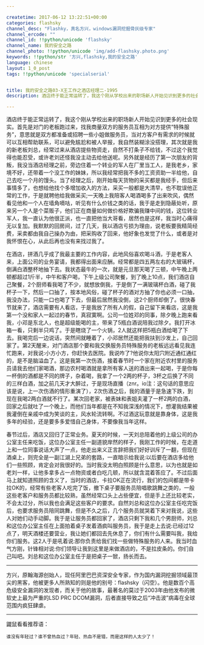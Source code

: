 ```yaml
---

createtime: 2017-06-12 13:22:51+00:00
categories: flashsky
channel_desc: "Flashky，真名方兴，windows漏洞挖掘骨灰级专家"
channel_ercode: ""
channel_id: !!python/unicode 'flashsky'
channel_name: 我的安全之路
channel_photo: !!python/unicode 'img/add-flashsky.photo.png'
keywords: !!python/str '方兴,flashsky,我的安全之路'
language: chinese
layout: 1_0_post
tags: !!python/unicode 'specialserial'


title: 我的安全之路03-X王工作之酒店经理二-1995
description: 酒店终于能正常运转了，我这个刚从学校出来的职场新人开始见识到更多的社会现实。首先是对门的老板跑过来，找我商量双方的服务员互相为对方提供“特殊服务”，意思就是双方都准备或招聘一些小姐做

---
```


酒店终于能正常运转了，我这个刚从学校出来的职场新人开始见识到更多的社会现实。首先是对门的老板跑过来，找我商量双方的服务员互相为对方提供“特殊服务”，意思就是双方都准备或招聘一些小姐做服务员，当对方客户有需求的时候就可以互相帮助联系，可以避免尴尬和被人举报，我自然装糊涂没搭理，其次就是我的新老板刘总，经常过来从酒店提些物资走，自然不打条子不给钱，不过这个我觉得也能忍受，或许老刘还怪我没主动去给他送呢。另外就是经历了第一次朋友的背叛，我没当酒店经理之前，旁边住着一个转业的军人在厂里当工人，是我老乡，家境不好，还带着一个没工作的妹妹，所以我经常把我不多的工资资助一半给他，自己去吃一个月的馒头。当了经理之后，刚开始每天货物的采买都是我经手，但后来事情多了，也想给他找个多增加收入的方法，采买一般都是大清早，也不耽误他正常的工作，于是就聘他给我做采买;一天晚上我陪客人喝酒喝多了出来吹风，偶然看见他和一个人在墙角嘀咕，听见有什么价钱之类的话，我于是走到隐蔽处听，原来另一个人是个菜贩子，他们正在商量如何做价格好欺骗我赚中间的钱，这位转业军人，我一直认为他很正派，也一直把他当大哥看，居然也是这样，我当时心痛得无以复加。我默默的回房间，过了几天，我以酒店亏损为理由，说老板要我精简经费，采卖都由我自己操办为由，把采购收了回来，他好象也发觉了什么，或者是对我怀恨在心，从此后再也没有来找过我了。

在酒店，拼酒几乎成了我最主要的工作内容，此地风俗喜欢喝斗酒，于是老客人来，上面公司的业务宴请，我都得出面来应酬。经常都是四五两左右的大玻璃杯，倒满白酒整杯地抽下去。我状态最牛的一次，就是元旦那天喝了三顿，中午晚上两顿都超过1斤半，中午和客户喝，下午上级公司聚餐，到了晚上10点，我们酒店自己聚餐，2个厨师看我喝了不少，就想放倒我，于是倒了一满玻璃杯白酒，碰了我杯子一下，然后一口抽了，按本地风俗，碰了杯子的酒对方抽了你也必须一口抽， 我没办法，只能一口也喝了下去，但最后居然我没倒，这2个厨师却倒了。很快春节就来了，酒店需要有人看店，于是我放了所有人的假，自己留下来看店，这是我第一个没和家人一起过的春节，真寂寞啊。公司一位姓邓的同事，除夕晚上跑来看我，小邓是东北人，也是超级能喝的主，带来了5瓶白酒说陪我过除夕。我打开冰箱一看，只剩半只鸡了。于是瞎烧了一个火锅，2人就这样把5瓶白酒给喝了下去。我喝完后一边说话，突然间就睡着了，小邓居然还能把我扶到沙发上，自己回家了。第2天醒来，对门酒店那个要和我交换服务员特殊服务的老板远远看见我连忙跑来，对我说:小方小方，你赶快去医院。我说咋了?他说你太阳穴附近通红通红的，是不是脑溢血了。这是我第一次伤酒，接着春节时一个家在附近农村里的服务员请我去他们家喝酒，那边农村喝酒就是拿所有客人送的酒出来一起喝，于是你每一杯倒的酒都是不同的牌子，杂着喝，我拿了一个2两的杯子，3杯之后换了不同的三样白酒，加之前几天才大醉过，于是现场直播（znr。io注：这句话的意思应该是说，上一次伤酒的情形重演了），2次伤酒之后，我的酒量于是急速下跌，到现在我喝2两白酒就不行了。某次回老家，被表妹和表姐夫灌了一杯2两的白酒，回家之后就吐了一个晚上，而他们当年都是在不知我深浅的情况下，想灌我结果被我灌倒在亲戚中成为笑谈的主，风水轮流转啊。不过酒这玩意就是靠身体，这是我多年的经验，还是要多多爱惜自己身体，不要像我当年这样。

春节过后，酒店又回归了正常业务。夏天的时候，一天刘总陪着他的上级公司的办公室主任来吃饭，这位办公室主任一副道貌岸然的样子，我刚工作的时候，在走道上和一位同事说话大声了一点，他走出来义正言辞把我们好好训斥了一翻，但现在酒桌上，则完全是一副江湖上兄弟的套路，一直暗示给我说:以后要在酒店多给他们一些照顾，肯定会对我很好的。当时我没太明白照顾是什么意思，以为也就是如老刘一样，让他多拿多占一点物资或者白吃几顿，所以就含混着答应了。不过后面马上就知道照顾的含义了，当时的酒店，卡拉OK正在流行，我们的包间都是带卡拉OK的，经常有些老客人吃完了饭，撤下桌子要服务员陪唱歌跳舞之类的，一般这些老客户和服务员都比较熟，虽然经常口头上占些便宜，但是手上还比较老实，不会太过分，所以我也会满足这些客户的要求。自然刘总和这位办公室主任吃完饭后，也要求服务员陪同跳舞，但是不久之后，几个服务员就哭着下来对我说，这些人对她们动手动脚。我于是让服务员都回家了，酒店只剩下我和几个男厨师，刘总和这位办公室主任在上面拍着桌子发着酒疯叫服务员，我于是走上去说:已经过12点了，明天酒楼还要营业，我让她们都回去先休息了，你们有什么需要叫我，我给你们服务。这2人于是吼着说:那你负责给我们找一些做特殊服务的人来。我当时血气方刚，针锋相对说:你们领导让我到这里是来做酒店的，不是拉皮条的。你们自己叫吧。刘总和这位办公室主任于是把桌子一锨，扬长而去。 

----

方兴，原翰海源创始人，现任阿里巴巴资深安全专家，作为国内漏洞挖掘领域最顶尖的黑客，他被更多人所熟知的则是他的别号：flashsky（闪空）。他是数百个高危级安全漏洞的发现者，而关于他的故事，最著名的莫过于2003年由他发布的微软史上最为严重的LSD PRC DCOM漏洞，后者直接导致之后“冲击波”病毒在全球范围内疯狂肆虐。

----

鼹鼠看看推荐语：

	谁没有年轻过？谁不曾热血过？年轻、热血不是错，而是这样的人太少了！
